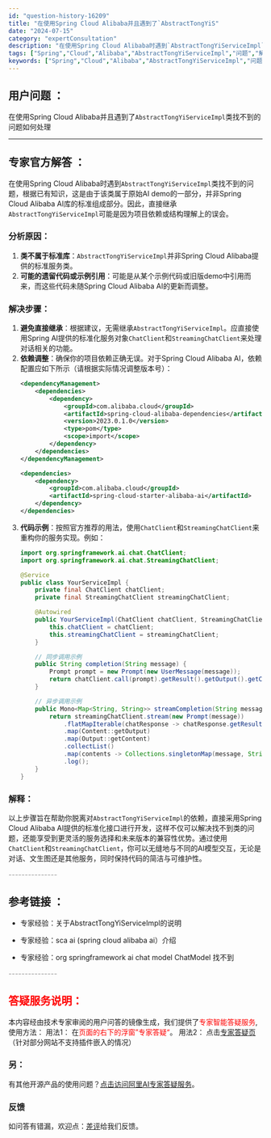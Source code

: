 ```yaml
---
id: "question-history-16209"
title: "在使用Spring Cloud Alibaba并且遇到了`AbstractTongYiS"
date: "2024-07-15"
category: "expertConsultation"
description: "在使用Spring Cloud Alibaba时遇到`AbstractTongYiServiceImpl`类找不到的问题，根据已有知识，这是由于该类属于原始AI demo的一部分，并非Spring Cloud Alibaba AI库的标准组成部分。因此，直接继承`AbstractTongYiServ"
tags: ["Spring","Cloud","Alibaba","AbstractTongYiServiceImpl","问题","解决","方法"]
keywords: ["Spring","Cloud","Alibaba","AbstractTongYiServiceImpl","问题","解决","方法"]
---
```


## 用户问题 ： 
 在使用Spring Cloud Alibaba并且遇到了`AbstractTongYiServiceImpl`类找不到的问题如何处理  

---------------
## 专家官方解答 ：

在使用Spring Cloud Alibaba时遇到`AbstractTongYiServiceImpl`类找不到的问题，根据已有知识，这是由于该类属于原始AI demo的一部分，并非Spring Cloud Alibaba AI库的标准组成部分。因此，直接继承`AbstractTongYiServiceImpl`可能是因为项目依赖或结构理解上的误会。

### 分析原因：
1. **类不属于标准库**：`AbstractTongYiServiceImpl`并非Spring Cloud Alibaba提供的标准服务类。
2. **可能的遗留代码或示例引用**：可能是从某个示例代码或旧版demo中引用而来，而这些代码未随Spring Cloud Alibaba AI的更新而调整。

### 解决步骤：
1. **避免直接继承**：根据建议，无需继承`AbstractTongYiServiceImpl`。应直接使用Spring AI提供的标准化服务对象`ChatClient`和`StreamingChatClient`来处理对话相关的功能。
2. **依赖调整**：确保你的项目依赖正确无误。对于Spring Cloud Alibaba AI，依赖配置应如下所示（请根据实际情况调整版本号）：
   ```xml
   <dependencyManagement>
       <dependencies>
           <dependency>
               <groupId>com.alibaba.cloud</groupId>
               <artifactId>spring-cloud-alibaba-dependencies</artifactId>
               <version>2023.0.1.0</version>
               <type>pom</type>
               <scope>import</scope>
           </dependency>
       </dependencies>
   </dependencyManagement>

   <dependencies>
       <dependency>
           <groupId>com.alibaba.cloud</groupId>
           <artifactId>spring-cloud-starter-alibaba-ai</artifactId>
       </dependency>
   </dependencies>
   ```
3. **代码示例**：按照官方推荐的用法，使用`ChatClient`和`StreamingChatClient`来重构你的服务实现。例如：
   ```java
   import org.springframework.ai.chat.ChatClient;
   import org.springframework.ai.chat.StreamingChatClient;
   
   @Service
   public class YourServiceImpl {
       private final ChatClient chatClient;
       private final StreamingChatClient streamingChatClient;
   
       @Autowired
       public YourServiceImpl(ChatClient chatClient, StreamingChatClient streamingChatClient) {
           this.chatClient = chatClient;
           this.streamingChatClient = streamingChatClient;
       }
   
       // 同步调用示例
       public String completion(String message) {
           Prompt prompt = new Prompt(new UserMessage(message));
           return chatClient.call(prompt).getResult().getOutput().getContent();
       }
   
       // 异步调用示例
       public Mono<Map<String, String>> streamCompletion(String message) {
           return streamingChatClient.stream(new Prompt(message))
               .flatMapIterable(chatResponse -> chatResponse.getResults())
               .map(Content::getOutput)
               .map(Output::getContent)
               .collectList()
               .map(contents -> Collections.singletonMap(message, String.join("", contents)))
               .log();
       }
   }
   ```

### 解释：
以上步骤旨在帮助你脱离对`AbstractTongYiServiceImpl`的依赖，直接采用Spring Cloud Alibaba AI提供的标准化接口进行开发，这样不仅可以解决找不到类的问题，还能享受到更灵活的服务选择和未来版本的兼容性优势。通过使用`ChatClient`和`StreamingChatClient`，你可以无缝地与不同的AI模型交互，无论是对话、文生图还是其他服务，同时保持代码的简洁与可维护性。


<font color="#949494">---------------</font> 


## 参考链接 ：

* 专家经验：关于AbstractTongYiServiceImpl的说明 
 
 * 专家经验：sca ai (spring cloud alibaba ai）介绍 
 
 * 专家经验：org springframework ai chat model ChatModel 找不到 


 <font color="#949494">---------------</font> 
 


## <font color="#FF0000">答疑服务说明：</font> 

本内容经由技术专家审阅的用户问答的镜像生成，我们提供了<font color="#FF0000">专家智能答疑服务</font>,使用方法：
用法1： 在<font color="#FF0000">页面的右下的浮窗”专家答疑“</font>。
用法2： 点击[专家答疑页](https://answer.opensource.alibaba.com/docs/intro)（针对部分网站不支持插件嵌入的情况）
### 另：


有其他开源产品的使用问题？[点击访问阿里AI专家答疑服务](https://answer.opensource.alibaba.com/docs/intro)。
### 反馈
如问答有错漏，欢迎点：[差评](https://ai.nacos.io/user/feedbackByEnhancerGradePOJOID?enhancerGradePOJOId=16217)给我们反馈。
